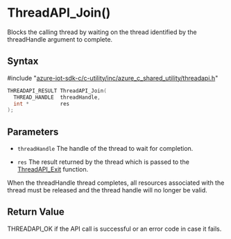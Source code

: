 # ThreadAPI_Join()

Blocks the calling thread by waiting on the thread identified by the threadHandle argument to complete.

## Syntax

\#include "[azure-iot-sdk-c/c-utility/inc/azure_c_shared_utility/threadapi.h](../iot-c-ref-threadapi-h.md)"  
```C
THREADAPI_RESULT ThreadAPI_Join(
  THREAD_HANDLE  threadHandle,
  int *          res
);
```

## Parameters
* `threadHandle` The handle of the thread to wait for completion. 

* `res` The result returned by the thread which is passed to the [ThreadAPI_Exit](../iot-c-ref-threadapi-h/threadapi-exit.md) function.

When the threadHandle thread completes, all resources associated with the thread must be released and the thread handle will no longer be valid.

## Return Value
THREADAPI_OK if the API call is successful or an error code in case it fails.

